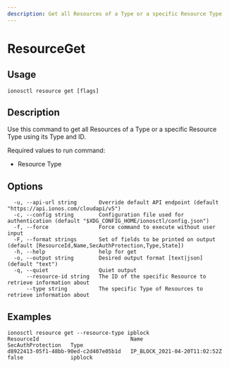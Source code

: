 ```yaml
---
description: Get all Resources of a Type or a specific Resource Type
---
```


# ResourceGet

## Usage

```text
ionosctl resource get [flags]
```

## Description

Use this command to get all Resources of a Type or a specific Resource Type using its Type and ID.

Required values to run command:

* Resource Type

## Options

```text
  -u, --api-url string       Override default API endpoint (default "https://api.ionos.com/cloudapi/v5")
  -c, --config string        Configuration file used for authentication (default "$XDG_CONFIG_HOME/ionosctl/config.json")
  -f, --force                Force command to execute without user input
  -F, --format strings       Set of fields to be printed on output (default [ResourceId,Name,SecAuthProtection,Type,State])
  -h, --help                 help for get
  -o, --output string        Desired output format [text|json] (default "text")
  -q, --quiet                Quiet output
      --resource-id string   The ID of the specific Resource to retrieve information about
      --type string          The specific Type of Resources to retrieve information about
```

## Examples

```text
ionosctl resource get --resource-type ipblock
ResourceId                             Name                            SecAuthProtection   Type
d8922413-05f1-48bb-90ed-c2d407e05b1d   IP_BLOCK_2021-04-20T11:02:52Z   false               ipblock
```

